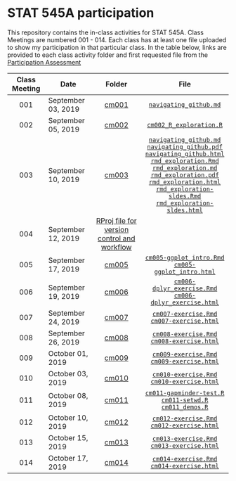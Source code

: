 # STAT 545A participation

This repository contains the in-class activities for STAT 545A.  Class Meetings are numbered 001 - 014.  Each class has at least one file uploaded to show my participation in that particular class.  In the table below, links are provided to each class activity folder and first requested file from the [Participation Assessment](https://stat545.stat.ubc.ca/evaluation/participation/)

| Class Meeting | Date    | Folder | File |         
| :--: | ---- | :-------------: | :------: |
| 001  | September 03, 2019 | [cm001](https://github.com/hadleyd2/STAT545-participation/tree/master/weeks_1_and_2/cm001) | [`navigating_github.md`](https://github.com/hadleyd2/STAT545-participation/blob/master/weeks_1_and_2/cm001/navigating_github.md) |
| 002    | September 05, 2019 | [cm002](https://github.com/hadleyd2/STAT545-participation/blob/master/weeks_1_and_2/cm002-R_exploration.R) |  [`cm002_R_exploration.R`](https://github.com/hadleyd2/STAT545-participation/blob/master/weeks_1_and_2/cm002/cm002-R_exploration.R) |
| 003    | September 10, 2019 | [cm003](https://github.com/hadleyd2/STAT545-participation/tree/master/weeks_1_and_2/cm003) | [`navigating_github.md`](https://github.com/hadleyd2/STAT545-participation/blob/master/weeks_1_and_2/cm003/navigating_github.md) <br/> [`navigating_github.pdf`](https://github.com/hadleyd2/STAT545-participation/blob/master/weeks_1_and_2/cm003/navigating_github.pdf) <br/> [`navigating_github.html`](https://github.com/hadleyd2/STAT545-participation/blob/master/weeks_1_and_2/cm003/navigating_github.html) <br/> [`rmd_exploration.Rmd`](https://github.com/hadleyd2/STAT545-participation/blob/master/weeks_1_and_2/cm003/cm003-rmd_exploration.Rmd) <br/> [`rmd_exploration.md`](https://github.com/hadleyd2/STAT545-participation/blob/master/weeks_1_and_2/cm003/cm003-rmd_exploration.md) <br/> [`rmd_exploration.pdf`](https://github.com/hadleyd2/STAT545-participation/blob/master/weeks_1_and_2/cm003/cm003-rmd_exploration.pdf) <br/> [`rmd_exploration.html`](https://github.com/hadleyd2/STAT545-participation/blob/master/weeks_1_and_2/cm003/cm003-rmd_exploration.html) <br/> [`rmd_exploration-sldes.Rmd`](https://github.com/hadleyd2/STAT545-participation/blob/master/weeks_1_and_2/cm003/cm003-rmd_exploration-slides.Rmd) <br/> [`rmd_exploration-sldes.html`](https://github.com/hadleyd2/STAT545-participation/blob/master/weeks_1_and_2/cm003/cm003-rmd_exploration-slides.html) |
| 004    | September 12, 2019 | [RProj file for version control and workflow](https://github.com/hadleyd2/STAT545-participation/blob/master/STAT545-participation.Rproj) |
| 005    | September 17, 2019 | [cm005](https://github.com/hadleyd2/STAT545-participation/tree/master/weeks_3_thru_5/cm005) | [`cm005-ggplot_intro.Rmd`](https://github.com/hadleyd2/STAT545-participation/blob/master/weeks_3_thru_5/cm005/cm005-exercise.Rmd) <br/> [`cm005-ggplot_intro.html`](https://github.com/hadleyd2/STAT545-participation/blob/master/weeks_3_thru_5/cm005/cm005-exercise.html) |
| 006    | September 19, 2019 | [cm006](https://github.com/hadleyd2/STAT545-participation/tree/master/weeks_3_thru_5/cm006) | [`cm006-dplyr_exercise.Rmd`](https://github.com/hadleyd2/STAT545-participation/blob/master/weeks_3_thru_5/cm006/cm006-exercise.Rmd) <br/> [`cm006-dplyr_exercise.html`](https://github.com/hadleyd2/STAT545-participation/blob/master/weeks_3_thru_5/cm006/cm006-exercise.html) |
| 007    | September 24, 2019 | [cm007](https://github.com/hadleyd2/STAT545-participation/tree/master/weeks_3_thru_5/cm007) | [`cm007-exercise.Rmd`](https://github.com/hadleyd2/STAT545-participation/blob/master/weeks_3_thru_5/cm007/cm007-exercise.Rmd) <br/> [`cm007-exercise.html`](https://github.com/hadleyd2/STAT545-participation/blob/master/weeks_3_thru_5/cm007/cm007-exercise.html) |
| 008    | September 26, 2019 | [cm008](https://github.com/hadleyd2/STAT545-participation/tree/master/weeks_3_thru_5/cm008) | [`cm008-exercise.Rmd`](https://github.com/hadleyd2/STAT545-participation/blob/master/weeks_3_thru_5/cm008/cm008-exercise.Rmd) <br/> [`cm008-exercise.html`](https://github.com/hadleyd2/STAT545-participation/blob/master/weeks_3_thru_5/cm008/cm008-exercise.html) |
| 009    | October 01, 2019 | [cm009](https://github.com/hadleyd2/STAT545-participation/tree/master/weeks_3_thru_5/cm009) | [`cm009-exercise.Rmd`](https://github.com/hadleyd2/STAT545-participation/blob/master/weeks_3_thru_5/cm009/cm009-exercise.Rmd) <br/> [`cm009-exercise.html`](https://github.com/hadleyd2/STAT545-participation/blob/master/weeks_3_thru_5/cm009/cm009-exercise.nb.html) |
| 010    | October 03, 2019 | [cm010](https://github.com/hadleyd2/STAT545-participation/tree/master/weeks_3_thru_5/cm010) | [`cm010-exercise.Rmd`](https://github.com/hadleyd2/STAT545-participation/blob/master/weeks_3_thru_5/cm010/cm010-exercise.Rmd) <br/> [`cm010-exercise.html`](https://github.com/hadleyd2/STAT545-participation/blob/master/weeks_3_thru_5/cm010/cm010-exercise.html) |
| 011    | October 08, 2019 | [cm011](https://github.com/hadleyd2/STAT545-participation/tree/master/weeks_6_and_7/cm011) | [`cm011-gapminder-test.R`](https://github.com/hadleyd2/STAT545-participation/blob/master/weeks_6_and_7/cm011/cm011-gapminder-test.R) <br/> [`cm011-setwd.R`](https://github.com/hadleyd2/STAT545-participation/blob/master/weeks_6_and_7/cm011/cm011-setwd.R) <br/> [`cm011_demos.R`](https://github.com/hadleyd2/STAT545-participation/blob/master/weeks_6_and_7/cm011/cm011_demos.R) |
| 012    | October 10, 2019 | [cm012](https://github.com/hadleyd2/STAT545-participation/tree/master/weeks_6_and_7/cm012) | [`cm012-exercise.Rmd`](https://github.com/hadleyd2/STAT545-participation/blob/master/weeks_6_and_7/cm012/cm012-exercise.Rmd) <br/> [`cm012-exercise.html`](https://github.com/hadleyd2/STAT545-participation/blob/master/weeks_6_and_7/cm012/cm012-exercise.html) |
| 013    | October 15, 2019 | [cm013](https://github.com/hadleyd2/STAT545-participation/tree/master/weeks_6_and_7/cm013) | [`cm013-exercise.Rmd`](https://github.com/hadleyd2/STAT545-participation/blob/master/weeks_6_and_7/cm013/cm013.Rmd) <br/> [`cm013-exercise.html`](https://github.com/hadleyd2/STAT545-participation/blob/master/weeks_6_and_7/cm013/cm013.html) |
| 014    | October 17, 2019 | [cm014](https://github.com/hadleyd2/STAT545-participation/tree/master/weeks_6_and_7/cm014) | [`cm014-exercise.Rmd`](https://github.com/hadleyd2/STAT545-participation/blob/master/weeks_6_and_7/cm014/cm014-exercise.Rmd) <br/> [`cm014-exercise.html`](https://github.com/hadleyd2/STAT545-participation/blob/master/weeks_6_and_7/cm014/cm014-exercise.nb.html) |